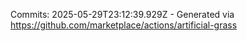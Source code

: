 Commits: 2025-05-29T23:12:39.929Z - Generated via https://github.com/marketplace/actions/artificial-grass
<br>
